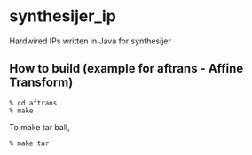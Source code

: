 # synthesijer_ip

Hardwired IPs written in Java for synthesijer 

## How to build (example for aftrans - Affine Transform)
    % cd aftrans
    % make
 
To make tar ball,

    % make tar

